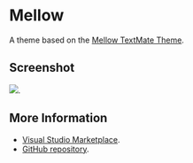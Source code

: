 # Mellow

A theme based on the [Mellow TextMate Theme](http://colorsublime.com/theme/Mellow).


## Screenshot
![](https://raw.githubusercontent.com/gerane/VSCodeThemes/master/gerane.Theme-Mellow/screenshot.png).


## More Information
* [Visual Studio Marketplace](https://marketplace.visualstudio.com/items/gerane.Theme-Mellow).
* [GitHub repository](https://github.com/gerane/VSCodeThemes).
